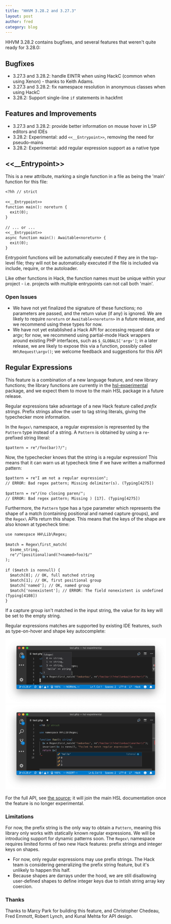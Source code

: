 ```yaml
---
title: "HHVM 3.28.2 and 3.27.3"
layout: post
author: fred
category: blog
---
```


HHVM 3.28.2 contains bugfixes, and several features that weren't quite ready for 3.28.0:

## Bugfixes

* 3.27.3 and 3.28.2: handle EINTR when using HackC (common when using Xenon) - thanks to Keith Adams.
* 3.27.3 and 3.28.2:  fix namespace resolution in anonymous classes when using HackC
* 3.28.2: Support single-line `if` statements in hackfmt

## Features and Improvements

* 3.27.3 and 3.28.2: provide better information on mouse hover in LSP editors and IDEs
* 3.28.2: Experimental: add `<<__Entrypoint>>`, removing the need for pseudo-mains
* 3.28.2: Experimental: add regular expression support as a native type

## <<__Entrypoint>>

This is a new attribute, marking a single function in a file as being the 'main' function for this file:

```
<?hh // strict

<<__Entrypoint>>
function main(): noreturn {
  exit(0);
}

// ... or ...
<<__Entrypoint>>
async function main(): Awaitable<noreturn> {
  exit(0);
}
```

Entrypoint functions will be automatically executed if they are in the top-level file; they will not be automatically executed if the file is included via include, require, or the autoloader.

Like other functions in Hack, the function names must be unique within your project - i.e. projects with multiple entrypoints can not call both 'main'.

### Open Issues

* We have not yet finalized the signature of these functions; no parameters are passed, and the return value (if any) is ignored. We are likely to require `noreturn` or `Awaitable<noreturn>` in a future release, and we recommend using these types for now.
* We have not yet established a Hack API for accessing request data or argv; for now, we recommend using partial-mode Hack wrappers around existing PHP interfaces, such as `$_GLOBALS['argv']`; in a later release, we are likely to expose this via a function, possibly called `HH\Request\argv()`; we welcome feedback and suggestions for this API

## Regular Expressions

This feature is a combination of a new language feature, and new library functions; the library functions are currently in the [hsl-experimental](https://github.com/hhvm/hsl-experimental/) package, and we expect them to move to the main HSL package in a future release.

Regular expressions take advantage of a new Hack feature called *prefix strings*. Prefix strings allow the user to tag string literals, giving the typechecker more information.

In the `Regex\` namespace, a regular expression is represented by the `Pattern` type instead of a string. A `Pattern` is obtained by using a `re`-prefixed string literal:

```
$pattern = re"/foo(bar)?/";
```


Now, the typechecker knows that the string is a regular expression! This means that it can warn us at typecheck time if we have written a malformed pattern:

```
$pattern = re"I am not a regular expression";
// ERROR: Bad regex pattern; Missing delimiter(s). (Typing[4275])

$pattern = re"/(no closing paren/";
// ERROR: Bad regex pattern; Missing ) [17]. (Typing[4275])
```


Furthermore, the `Pattern` type has a type parameter which represents the shape of a match (containing positional and named capture groups), and the `Regex\` APIs return this shape. This means that the keys of the shape are also known at typecheck time:

```
use namespace HH\Lib\Regex;

$match = Regex\first_match(
  $some_string,
  re"/^(positional)and(?<named>foo)$/"
);

if ($match is nonnull) {
  $match[0]; // OK, full matched string
  $match[1]; // OK, first positional group
  $match['named']; // OK, named group
  $match['nonexistent']; // ERROR: The field nonexistent is undefined (Typing[4108])
}
```

If a capture group isn't matched in the input string, the value for its key will be set to the empty string.

Regular expressions matches are supported by existing IDE features, such as
type-on-hover and shape key autocomplete:

![type-on-hover example, showing a nullable shape keyed by captures](/static/images/posts/2018-09-28-regex-types.png)
![shape key autocomplete example, showing autocomplete for named and positional captures](/static/images/posts/2018-09-28-regex-autocomplete.png)

For the full API, see [the source](https://github.com/hhvm/hsl-experimental/blob/03daf701049172f7061d23e76a04197ca1a1be10/src/regex/regex.php); it will join the main HSL documentation once the feature is no longer experimental.

### Limitations

For now, the prefix string is the only way to obtain a `Pattern`, meaning this library only works with statically known regular expressions. We will be introducing support for dynamic patterns soon.
The `Regex\` namespace requires limited forms of two new Hack features: prefix strings and integer keys on shapes.

* For now, only regular expressions may use prefix strings. The Hack team is considering generalizing the prefix string feature, but it's unlikely to happen this half.
* Because shapes are darrays under the hood, we are still disallowing user-defined shapes to define integer keys due to intish string array key coercion.

### Thanks

Thanks to Marcy Park for building this feature, and Christopher Chedeau, Fred Emmott, Robert Lynch, and Kunal Mehta for API design.
